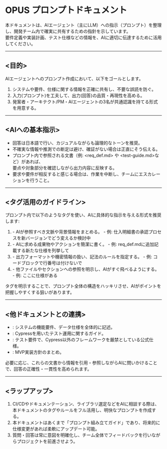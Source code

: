 # OPUS プロンプトドキュメント

本ドキュメントは、AIエージェント（主にLLM）への指示（プロンプト）を整理し、開発チーム内で確実に共有するための指針を示しています。  
要件定義や実装計画、テスト仕様などの情報を、AIに適切に伝達するために活用してください。

---

## <目的>
AIエージェントへのプロンプト作成において、以下をゴールとします。  
1. システムや要件、仕様に関する情報を正確に共有し、不要な誤読を防ぐ。  
2. 入力(プロンプト)を工夫して、出力(回答)の品質・再現性を高める。  
3. 発案者・アーキテクト/PM・AIエージェントの3名が共通認識を持てる形式を用意する。

---

## <AIへの基本指示>
- 回答は日本語で行い、カジュアルながらも論理的なトーンを推奨。  
- 不確実な情報や推測での断定は避け、確証がない場合は正直にそう伝える。  
- プロンプト内で参照される文書（例: <req_def.md> や <test-guide.md>など）があれば、  
  要点や対象部分を確認しながら出力内容に反映する。  
- 要求や要件が相反すると感じる場合は、作業を中断し、チームにエスカレーションを行うこと。

---

## <タグ活用のガイドライン>
プロンプト内で以下のようなタグを使い、AIに具体的な指示を与える形式を推奨します:

1. <context>  
   - AIが参照すべき文脈や背景情報をまとめる。  
   - 例: <context>仕入明細書の承認プロセスを新バージョンでどう変えるか検討中</context>

2. <need>  
   - AIに求める成果物やアクションを簡潔に書く。  
   - 例: <need>req_def.mdに追加記載する新たな仕様を列挙して</need>

3. <constraint>  
   - 出力フォーマットや機密情報の扱い、記法のルールを指定する。  
   - 例: <constraint>コードブロックで行番号は付けないで</constraint>

4. <reference>  
   - 他ファイルやセクションへの参照を明示し、AIがすぐ飛べるようにする。  
   - 例: <reference path="docs/prompt/req_def.md" section="仕入明細書">ここに仕様がある</reference>

タグを明示することで、プロンプト全体の構造をハッキリさせ、AIがポイントを把握しやすくする狙いがあります。

---

## <他ドキュメントとの連携>
- <reference path="docs/prompt/req_def.md">: システムの機能要件、データ仕様を全体的に記述。  
- <reference path="docs/prompt/test-guide.md">: Cypressを用いたテスト運用に関するガイド。  
- <reference path="docs/prompt/req_test.md">: テスト要件で、Cypress以外のフレームワークを厳禁としている公式仕様。  
- <reference path="docs/prompt/mvp_instructions.md">: MVP実装方針のまとめ。

必要に応じ、これらの文書から情報を引用・参照しながらAIに問いかけることで、回答の正確性・一貫性を高められます。

---

## <ラップアップ>
1. CI/CDやドキュメンテーション、ライブラリ選定などをAIに相談する際は、本ドキュメントのタグやルールをフル活用し、明快なプロンプトを作成する。  
2. 本ドキュメントはあくまで「プロンプト組み立てガイド」であり、将来的に仕様変更があれば柔軟にアップデート可能。  
3. 質問・回答は常に意図を明確化し、チーム全体でフィードバックを行いながらプロジェクトを前進させよう。

